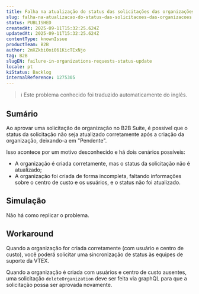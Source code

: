 ```yaml
---
title: Falha na atualização do status das solicitações das organizações
slug: falha-na-atualizacao-do-status-das-solicitacoes-das-organizacoes
status: PUBLISHED
createdAt: 2025-09-11T15:32:25.624Z
updatedAt: 2025-09-11T15:32:25.624Z
contentType: knownIssue
productTeam: B2B
author: 2mXZkbi0oi061KicTExNjo
tag: B2B
slugEN: failure-in-organizations-requests-status-update
locale: pt
kiStatus: Backlog
internalReference: 1275305
---
```


>ℹ️ Este problema conhecido foi traduzido automaticamente do inglês.

## Sumário



Ao aprovar uma solicitação de organização no B2B Suite, é possível que o status da solicitação não seja atualizado corretamente após a criação da organização, deixando-a em "Pendente".

Isso acontece por um motivo desconhecido e há dois cenários possíveis:

- A organização é criada corretamente, mas o status da solicitação não é atualizado;
- A organização foi criada de forma incompleta, faltando informações sobre o centro de custo e os usuários, e o status não foi atualizado.
## Simulação



Não há como replicar o problema.


## Workaround



Quando a organização for criada corretamente (com usuário e centro de custo), você poderá solicitar uma sincronização de status às equipes de suporte da VTEX.

Quando a organização é criada com usuários e centro de custo ausentes, uma solicitação `deleteOrganization` deve ser feita via graphQL para que a solicitação possa ser aprovada novamente.


